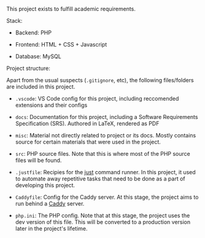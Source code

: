This project exists to fulfill academic requirements.

Stack:

* Backend: PHP

* Frontend: HTML + CSS + Javascript

* Database: MySQL

Project structure:

Apart from the usual suspects (`.gitignore`, etc), the following files/folders are included in this project.

* `.vscode`: VS Code config for this project, including reccomended extensions and their configs

* `docs`: Documentation for this project, including a Software Requirements Specification (SRS).
    Authored in LaTeX, rendered as PDF

* `misc`: Material not directly related to project or its docs. Mostly contains source for certain materials that were used in the project.

* `src`: PHP source files. Note that this is where most of the PHP source files will be found.

* `.justfile`: Recipies for the [just](https://github.com/casey/just) command runner. In this project, it used to automate away repetitive tasks that need to be done as a part of developing this project.

* `Caddyfile`: Config for the Caddy server. At this stage, the project aims to run behind a [Caddy](https://github.com/caddyserver/caddy) server.

* `php.ini`: The PHP config. Note that at this stage, the project uses the dev version of this file. This will be converted to a production version later in the project's lifetime.